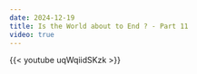```yaml
---
date: 2024-12-19
title: Is the World about to End ? - Part 11
video: true
---
```



{{< youtube uqWqiidSKzk >}}
